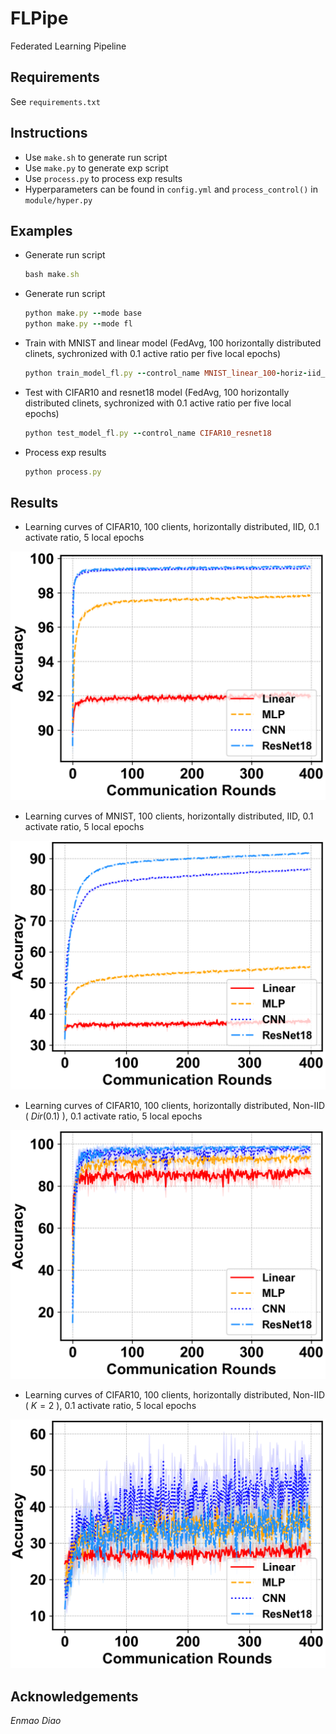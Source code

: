 # FLPipe
Federated Learning Pipeline

## Requirements
See `requirements.txt`

## Instructions
- Use `make.sh` to generate run script
- Use `make.py` to generate exp script
- Use `process.py` to process exp results
- Hyperparameters can be found in `config.yml` and `process_control()` in `module/hyper.py`

## Examples
 - Generate run script
    ```ruby
    bash make.sh
    ```
 - Generate run script
    ```ruby
    python make.py --mode base
    python make.py --mode fl
    ```
 - Train with MNIST and linear model (FedAvg, 100 horizontally distributed clinets, sychronized with 0.1 active ratio per five local epochs)
    ```ruby
    python train_model_fl.py --control_name MNIST_linear_100-horiz-iid_sync-0.1-5
    ```
 - Test with CIFAR10 and resnet18 model (FedAvg, 100 horizontally distributed clinets, sychronized with 0.1 active ratio per five local epochs)
    ```ruby
    python test_model_fl.py --control_name CIFAR10_resnet18
    ```
 - Process exp results
    ```ruby
    python process.py
    ```

## Results
- Learning curves of CIFAR10, $100$ clients, horizontally distributed, IID, $0.1$ activate ratio, $5$ local epochs
<p align="center">
<img src="/asset/MNIST_100-horiz-iid_sync-0.1-5_Accuracy_mean.png">
</p>


- Learning curves of MNIST, $100$ clients, horizontally distributed, IID, $0.1$ activate ratio, $5$ local epochs
<p align="center">
<img src="/asset/CIFAR10_100-horiz-iid_sync-0.1-5_Accuracy_mean.png">
</p>


- Learning curves of CIFAR10, $100$ clients, horizontally distributed, Non-IID ( $Dir(0.1)$ ), $0.1$ activate ratio, $5$ local epochs
<p align="center">
<img src="/asset/MNIST_100-horiz-noniid~d~0.1_sync-0.1-5_Accuracy_mean.png">
</p>


- Learning curves of CIFAR10, $100$ clients, horizontally distributed, Non-IID ( $K=2$ ), $0.1$ activate ratio, $5$ local epochs
<p align="center">
<img src="/asset/CIFAR10_100-horiz-noniid~c~2_sync-0.1-5_Accuracy_mean.png">
</p>

## Acknowledgements
*Enmao Diao*
